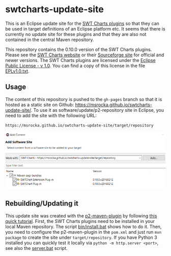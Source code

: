 # swtcharts-update-site
This is an Eclipse update site for the [SWT Charts plugins](http://www.swtchart.org/)
so that they can be used in target definitions of an Eclipse platform etc. It
seems that there is currently no update site for these plugins and that they are
also not contained in the central Maven repository.

This repository contains the 0.10.0 version of the SWT Charts plugins. Please
see the [SWT Charts website](http://www.swtchart.org/) or their
[Sourceforge site](https://sourceforge.net/projects/swt-chart/) for official and
newer versions. The SWT Charts plugins are licensed under the
[Eclipse Public License - v 1.0](https://www.eclipse.org/legal/epl-v10.html).
You can find a copy of this license in the file [EPLv1.0.txt](./EPLv1.0.txt).

## Usage
The content of this repository is pushed to the `gh-pages` branch so that it is
hosted as a static site on Github: https://msrocka.github.io/swtcharts-update-site/.
To use it as software/update/p2-repository site in Eclipse, you need to add the
site with the following URL:

```
https://msrocka.github.io/swtcharts-update-site/target/repository
```

![Adding an software/update/p2-repository site](./usage.png)

## Rebuilding/Updating it
This update site was created with the [p2-maven-plugin](https://github.com/reficio/p2-maven-plugin)
by following [this quick tutorial](https://blog.sandra-parsick.de/2017/09/22/generate-p2-repository-from-maven-artifacts-in-2017/).
First, the SWT Charts plugins need to be installed in your local Maven repository.
The script [bin/install.bat](./bin/install.bat) shows how to do it. Then, you
need to configure the p2-maven-plugin in the `pom.xml` and just run `mvn package`
to create the site under `target/repository`. If you have Python 3 installed
you can quickly test it locally via `python -m http.server <port>`, see also the
[server.bat](./server.bat) script.

